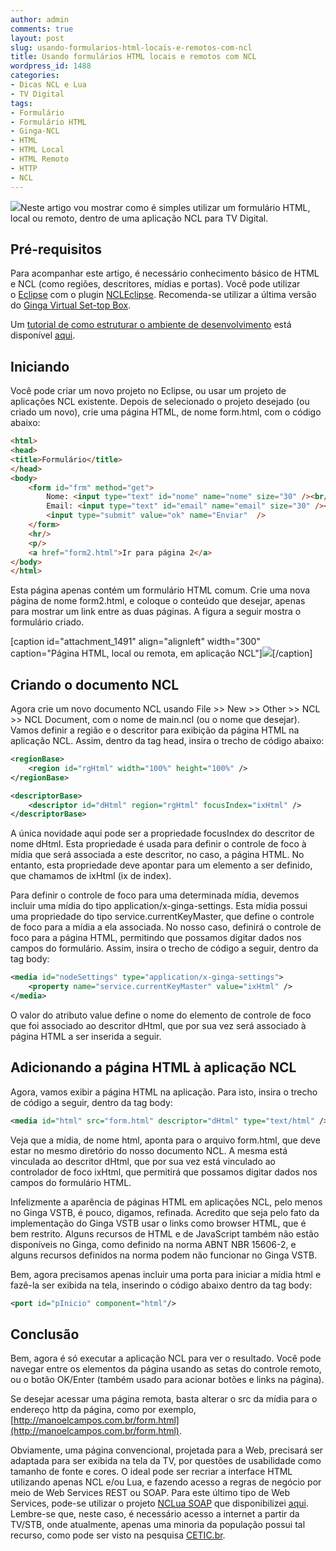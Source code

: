 ```yaml
---
author: admin
comments: true
layout: post
slug: usando-formularios-html-locais-e-remotos-com-ncl
title: Usando formulários HTML locais e remotos com NCL
wordpress_id: 1488
categories:
- Dicas NCL e Lua
- TV Digital
tags:
- Formulário
- Formulário HTML
- Ginga-NCL
- HTML
- HTML Local
- HTML Remoto
- HTTP
- NCL
---
```


[![](http://manoelcampos.com.br/wp-content/uploads/html.png)](http://www.iconarchive.com/show/adobe-cs4-icons-by-deleket/File-Adobe-Dreamweaver-HTML-01-icon.html)Neste artigo vou mostrar como é simples utilizar um formulário HTML, local ou remoto, dentro de uma aplicação NCL para TV Digital.

## Pré-requisitos

Para acompanhar este artigo, é necessário conhecimento básico de HTML e NCL (como regiões, descritores, mídias e portas). Você pode utilizar o [Eclipse](http://www.eclipse.org/) com o plugin [NCLEclipse](http://www.laws.deinf.ufma.br/~ncleclipse/). Recomenda-se utilizar a última versão do [Ginga Virtual Set-top Box](http://www.gingancl.org/ferramentas.html).

Um [tutorial de como estruturar o ambiente de desenvolvimento](http://www.peta5.com.br/br/tutoriais/88-como-estruturar-seu-ambiente-de-desenvolvimento-para-o-ginga-ncl) está disponível [aqui](http://www.peta5.com.br/br/tutoriais/88-como-estruturar-seu-ambiente-de-desenvolvimento-para-o-ginga-ncl).

## Iniciando

Você pode criar um novo projeto no Eclipse, ou usar um projeto de aplicações NCL existente. Depois de selecionado o projeto desejado (ou criado um novo), crie uma página HTML, de nome form.html, com o código abaixo:

```html
<html>
<head>
<title>Formulário</title>
</head>
<body>
	<form id="frm" method="get">
		Nome: <input type="text" id="nome" name="nome" size="30" /><br/>
		Email: <input type="text" id="email" name="email" size="30" /><br/>
		<input type="submit" value="ok" name="Enviar"  />
	</form>
	<hr/>
	<p/>
	<a href="form2.html">Ir para página 2</a>
</body>
</html>
```

Esta página apenas contém um formulário HTML comum. Crie uma nova página de nome form2.html, e coloque o conteúdo que desejar, apenas para mostrar um link entre as duas páginas.
A figura a seguir mostra o formulário criado.

[caption id="attachment_1491" align="alignleft" width="300" caption="Página HTML, local ou remota, em aplicação NCL"][![](http://manoelcampos.com.br/wp-content/uploads/html-ncl-300x101.png)](http://manoelcampos.com.br/wp-content/uploads/html-ncl.png)[/caption]

## Criando o documento NCL

Agora crie um novo documento NCL usando File >> New >> Other >> NCL >> NCL Document, com o nome de main.ncl (ou o nome que desejar). Vamos definir a região e o descritor para exibição da página HTML na aplicação NCL. Assim, dentro da tag head, insira o trecho de código abaixo:

```xml
<regionBase>
	<region id="rgHtml" width="100%" height="100%" />
</regionBase>

<descriptorBase>
	<descriptor id="dHtml" region="rgHtml" focusIndex="ixHtml" />
</descriptorBase>
```

A única novidade aqui pode ser a propriedade focusIndex do descritor de nome dHtml. Esta propriedade é usada para definir o controle de foco à mídia que será associada a este descritor, no caso, a página HTML. No entanto, esta propriedade deve apontar para um elemento a ser definido, que chamamos de ixHtml (ix de index).

Para definir o controle de foco para uma determinada mídia, devemos incluir uma mídia do tipo application/x-ginga-settings. Esta mídia possui uma propriedade do tipo service.currentKeyMaster, que define o controle de foco para a mídia a ela associada. No nosso caso, definirá o controle de foco para a página HTML, permitindo que possamos digitar dados nos campos do formulário. Assim, insira o trecho de código a seguir, dentro da tag body:

```xml
<media id="nodeSettings" type="application/x-ginga-settings">
	<property name="service.currentKeyMaster" value="ixHtml" />
</media>
```

O valor do atributo value define o nome do elemento de controle de foco que foi associado ao descritor dHtml, que por sua vez será associado à página HTML a ser inserida a seguir.

## Adicionando a página HTML à aplicação NCL

Agora, vamos exibir a página HTML na aplicação. Para isto, insira o trecho de código a seguir, dentro da tag body:

```xml
<media id="html" src="form.html" descriptor="dHtml" type="text/html" />
```

Veja que a mídia, de nome html, aponta para o arquivo form.html, que deve estar no mesmo diretório do nosso documento NCL. A mesma está vinculada ao descritor dHtml, que por sua vez está vinculado ao controlador de foco ixHtml, que permitirá que possamos digitar dados nos campos do formulário HTML.

Infelizmente a aparência de páginas HTML em aplicações NCL, pelo menos no Ginga VSTB, é pouco, digamos, refinada. Acredito que seja pelo fato da implementação do Ginga VSTB usar o links como browser HTML, que é bem restrito. Alguns recursos de HTML e de JavaScript também não estão disponíveis no Ginga, como definido na norma ABNT NBR 15606-2, e alguns recursos definidos na norma podem não funcionar no Ginga VSTB.

Bem, agora precisamos apenas incluir uma porta para iniciar a mídia html e fazê-la ser exibida na tela, inserindo o código abaixo dentro da tag body:

```xml
<port id="pInicio" component="html"/>
```

## Conclusão

Bem, agora é só executar a aplicação NCL para ver o resultado. Você pode navegar entre os elementos da página usando as setas do controle remoto, ou o botão OK/Enter (também usado para acionar botões e links na página).

Se desejar acessar uma página remota, basta alterar o src da mídia para o endereço http da página, como por exemplo, [http://manoelcampos.com.br/form.html](http://manoelcampos.com.br/form.html).

Obviamente, uma página convencional, projetada para a Web, precisará ser adaptada para ser exibida na tela da TV, por questões de usabilidade como tamanho de fonte e cores. O ideal pode ser recriar a interface HTML utilizando apenas NCL e/ou Lua, e fazendo acesso a regras de negócio por meio de Web Services REST ou SOAP. Para este último tipo de Web Services, pode-se utilizar o projeto [NCLua SOAP](http://ncluasoap.manoelcampos.com) que disponibilizei [aqui](http://ncluasoap.manoelcampos.com). Lembre-se que, neste caso, é necessário acesso a internet a partir da TV/STB, onde atualmente, apenas uma minoria da população possui tal recurso, como pode ser visto na pesquisa [CETIC.br](http://cetic.br/usuarios/tic/index.htm).
